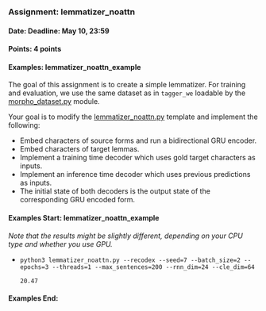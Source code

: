 ### Assignment: lemmatizer_noattn
#### Date: Deadline: May 10, 23:59
#### Points: 4 points
#### Examples: lemmatizer_noattn_example

The goal of this assignment is to create a simple lemmatizer. For training
and evaluation, we use the same dataset as in `tagger_we` loadable by the
[morpho_dataset.py](https://github.com/ufal/npfl114/tree/past-1920/labs/09/morpho_dataset.py)
module.

Your goal is to modify the
[lemmatizer_noattn.py](https://github.com/ufal/npfl114/tree/past-1920/labs/09/lemmatizer_noattn.py)
template and implement the following:
- Embed characters of source forms and run a bidirectional GRU encoder.
- Embed characters of target lemmas.
- Implement a training time decoder which uses gold target characters as inputs.
- Implement an inference time decoder which uses previous predictions as inputs.
- The initial state of both decoders is the output state of the corresponding
  GRU encoded form.

#### Examples Start: lemmatizer_noattn_example
_Note that the results might be slightly different, depending on your CPU type and whether you use GPU._

- `python3 lemmatizer_noattn.py --recodex --seed=7 --batch_size=2 --epochs=3 --threads=1 --max_sentences=200 --rnn_dim=24 --cle_dim=64`
  ```
  20.47
  ```
#### Examples End:
